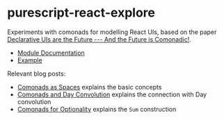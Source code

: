 # purescript-react-explore

Experiments with comonads for modelling React UIs, based on the paper
[Declarative UIs are the Future --- And the Future is Comonadic!](http://functorial.com/the-future-is-comonadic/main.pdf).

- [Module Documentation](generated-docs/React/)
- [Example](test/Main.purs)

Relevant blog posts:

- [Comonads as Spaces](http://blog.functorial.com/posts/2016-08-07-Comonads-As-Spaces.html) explains the basic concepts
- [Comonads and Day Convolution](http://blog.functorial.com/posts/2016-08-08-Comonad-And-Day-Convolution.html) explains the connection with Day convolution
- [Comonads for Optionality](http://blog.functorial.com/posts/2017-10-28-Comonads-For-Optionality.html) explains the `Sum` construction
